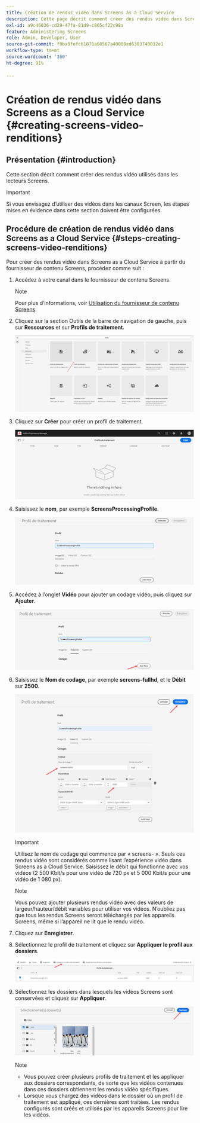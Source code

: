 ```yaml
---
title: Création de rendus vidéo dans Screens as a Cloud Service
description: Cette page décrit comment créer des rendus vidéo dans Screens as a Cloud Service.
exl-id: a9c46036-cd29-47fa-81d9-c865cf22c98a
feature: Administering Screens
role: Admin, Developer, User
source-git-commit: f9ba9fefc61876a60567a40000ed6303740032e1
workflow-type: tm+mt
source-wordcount: '360'
ht-degree: 91%

---
```


# Création de rendus vidéo dans Screens as a Cloud Service {#creating-screens-video-renditions}

## Présentation {#introduction}

Cette section décrit comment créer des rendus vidéo utilisés dans les lecteurs Screens.

>[!IMPORTANT]
>Si vous envisagez d’utiliser des vidéos dans les canaux Screen, les étapes mises en évidence dans cette section doivent être configurées.

## Procédure de création de rendus vidéo dans Screens as a Cloud Service {#steps-creating-screens-video-renditions}

Pour créer des rendus vidéo dans Screens as a Cloud Service à partir du fournisseur de contenu Screens, procédez comme suit :

1. Accédez à votre canal dans le fournisseur de contenu Screens.

   >[!NOTE]
   >Pour plus d’informations, voir [Utilisation du fournisseur de contenu Screens](https://experienceleague.adobe.com/docs/experience-manager-cloud-service/content/screens-as-cloud-service/configure-screens-cloud/using-screens-content-provider.html#screens-content-provider).

1. Cliquez sur la section Outils de la barre de navigation de gauche, puis sur **Ressources** et sur **Profils de traitement**.

   ![Cliquez sur Profils de traitement](/help/screens-cloud/assets/configure/screens-cp-3.png)

1. Cliquez sur **Créer** pour créer un profil de traitement.

   ![Clic sur Créer](/help/screens-cloud/assets/configure/screens-video-2.png)

1. Saisissez le **nom**, par exemple **ScreensProcessingProfile**.

   ![Boîte de dialogue Profil de traitement présentant le champ Nom en surbrillance.](/help/screens-cloud/assets/configure/screens-video-3.png)

1. Accédez à l’onglet **Vidéo** pour ajouter un codage vidéo, puis cliquez sur **Ajouter**.

   ![Boîte de dialogue Profil de traitement présentant le bouton Ajouter nouveau en surbrillance.](/help/screens-cloud/assets/configure/screens-video-4a.png)

1. Saisissez le **Nom de codage**, par exemple **screens-fullhd**, et le **Débit** sur **2500**.

   ![Boîte de dialogue Profil de traitement affichant le bouton Enregistrer en surbrillance.](/help/screens-cloud/assets/configure/screens-video-4.png)

   >[!IMPORTANT]
   >Utilisez le nom de codage qui commence par « screens- ». Seuls ces rendus vidéo sont considérés comme lisant l’expérience vidéo dans Screens as a Cloud Service. Saisissez le débit qui fonctionne avec vos vidéos (2 500 Kbit/s pour une vidéo de 720 px et 5 000 Kbit/s pour une vidéo de 1 080 px).

   >[!NOTE]
   >Vous pouvez ajouter plusieurs rendus vidéo avec des valeurs de largeur/hauteur/débit variables pour utiliser vos vidéos. N’oubliez pas que tous les rendus Screens seront téléchargés par les appareils Screens, même si l’appareil ne lit que le rendu vidéo.

1. Cliquez sur **Enregistrer**.

1. Sélectionnez le profil de traitement et cliquez sur **Appliquer le profil aux dossiers**.

   ![Appliquer le profil aux dossiers](/help/screens-cloud/assets/configure/screens-video-5.png)

1. Sélectionnez les dossiers dans lesquels les vidéos Screens sont conservées et cliquez sur **Appliquer**.

   ![Clic sur Appliquer](/help/screens-cloud/assets/configure/screens-video-6.png)

   >[!NOTE]
   >
   >* Vous pouvez créer plusieurs profils de traitement et les appliquer aux dossiers correspondants, de sorte que les vidéos contenues dans ces dossiers obtiennent les rendus vidéo spécifiques.
   >* Lorsque vous chargez des vidéos dans le dossier où un profil de traitement est appliqué, ces dernières sont traitées. Les rendus configurés sont créés et utilisés par les appareils Screens pour lire les vidéos.
